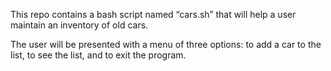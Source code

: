This repo contains a bash script named “cars.sh” that will help a user maintain an inventory of old cars.
 
 The user will be presented with a menu of three options:  to add a car to the list, to see the list, and to exit the program.
